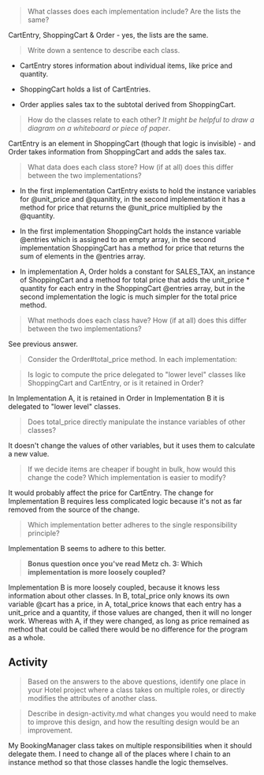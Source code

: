 > What classes does each implementation include? Are the lists the same?

CartEntry, ShoppingCart &  Order - yes, the lists are the same.

> Write down a sentence to describe each class.

* CartEntry stores information about individual items, like price and quantity.

* ShoppingCart holds a list of CartEntries.

* Order applies sales tax to the subtotal derived from ShoppingCart.

> How do the classes relate to each other? *It might be helpful to draw a diagram on a whiteboard or piece of paper*.

CartEntry is an element in ShoppingCart (though that logic is invisible) - and Order takes information from ShoppingCart and adds the sales tax.

> What data does each class store? How (if at all) does this differ between the two implementations?

* In the first implementation CartEntry exists to hold the instance variables for @unit_price and @quanitity, in the second implementation it has a method for price that returns the @unit_price multiplied by the @quantity.

* In the first implementation ShoppingCart holds the instance variable @entries which is assigned to an empty array, in the second implementation ShoppingCart has a method for price that returns the sum of elements in the @entries array.

* In implementation A, Order holds a constant for SALES_TAX, an instance of ShoppingCart and a method for total price that adds the unit_price * quantity for each entry in the ShoppingCart @entries array, but in the second implementation the logic is much simpler for the total price method.

> What methods does each class have? How (if at all) does this differ between the two implementations?

See previous answer.

> Consider the Order#total_price method. In each implementation:

>Is logic to compute the price delegated to "lower level" classes like ShoppingCart and CartEntry, or is it retained in Order?

In Implementation A, it is retained in Order in Implementation B it is delegated to "lower level" classes.

> Does total_price directly manipulate the instance variables of other classes?

It doesn't change the values of other variables, but it uses them to calculate a new value.

> If we decide items are cheaper if bought in bulk, how would this change the code? Which implementation is easier to modify?

It would probably affect the price for CartEntry.  The change for Implementation B requires less complicated logic because it's not as far removed from the source of the change.

> Which implementation better adheres to the single responsibility principle?

Implementation B seems to adhere to this better.

> **Bonus question once you've read Metz ch. 3: Which implementation is more loosely coupled?**

Implementation B is more loosely coupled, because it knows less information about other classes. In B, total_price only knows its own variable @cart has a price, in A, total_price knows that each entry has a unit_price and a quantity, if those values are changed, then it will no longer work. Whereas with A, if they were changed, as long as price remained as method that could be called there would be no difference for the program as a whole.

## Activity
> Based on the answers to the above questions, identify one place in your Hotel project where a class takes on multiple roles, or directly modifies the attributes of another class.

> Describe in design-activity.md what changes you would need to make to improve this design, and how the resulting design would be an improvement.

My BookingManager class takes on multiple responsibilities when it should delegate them.  I need to change all of the places where I chain to an instance method so that those classes handle the logic themselves.
